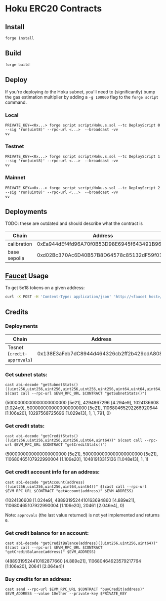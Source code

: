# Hoku ERC20 Contracts

## Install

```shell
forge install
```

## Build

```shell
forge build
```

## Deploy

If you're deploying _to_ the Hoku subnet, you'll need to (significantly) bump the gas estimation
multiplier by adding a `-g 100000` flag to the `forge script` command.

### Local

```shell
PRIVATE_KEY=<0x...> forge script script/Hoku.s.sol --tc DeployScript 0 --sig 'run(uint8)' --rpc-url <...>  --broadcast -vv
vv
```

### Testnet

```shell
PRIVATE_KEY=<0x...> forge script script/Hoku.s.sol --tc DeployScript 1 --sig 'run(uint8)' --rpc-url <...>  --broadcast -vv
vv
```

### Mainnet

```shell
PRIVATE_KEY=<0x...> forge script script/Hoku.s.sol --tc DeployScript 2 --sig 'run(uint8)' --rpc-url <...>  --broadcast -vv
vv
```

## Deployments

TODO: these are outdated and should describe what the contract is

| Chain        | Address                                    |
| ------------ | ------------------------------------------ |
| calibration  | 0xEa944dEf4fd96A70f0B53D98E6945f643491B960 |
| base sepolia | 0xd02Bc370Ac6D40B57B8D64578c85132dF59f0109 |

## [Faucet](https://github.com/hokunet/faucet) Usage

To get 5e18 tokens on a given address:

```sh
curl -X POST -H 'Content-Type: application/json' 'http://<faucet host>/send' --data-raw '{"address":"0xfoobar"}'
```

## Credits

### Deployments

| Chain                       | Address                                    |
| --------------------------- | ------------------------------------------ |
| Tesnet (`credit-approvals`) | 0x138E3aFeb7dC8944d464326cb2ff2b429cdA808b |

### Get subnet stats:

```solidity
cast abi-decode "getSubnetStats()((uint256,uint256,uint256,uint256,uint256,uint256,uint64,uint64,uint64,uint64))" $(cast call --rpc-url $EVM_RPC_URL $CONTRACT "getSubnetStats()")
```

(5000000000000000000000 [5e21], 4294967296 [4.294e9], 1024136608 [1.024e9], 5000000000000000000000
[5e21], 110680465292266920644 [1.106e20], 10297568725696 [1.029e13], 1, 1, 791, 0)

### Get credit stats:

```solidity
cast abi-decode "getCreditStats()((uint256,uint256,uint256,uint256,uint64,uint64))" $(cast call --rpc-url $EVM_RPC_URL $CONTRACT "getCreditStats()")
```

(5000000000000000000000 [5e21], 5000000000000000000000 [5e21], 110680465107922990004 [1.106e20],
10481913315136 [1.048e13], 1, 1)

### Get credit account info for an address:

```solidity
cast abi-decode "getAccount(address)((uint256,uint256,uint256,uint64,uint64))" $(cast call --rpc-url $EVM_RPC_URL $CONTRACT "getAccount(address)" $EVM_ADDRESS)
```

(1024136608 [1.024e9], 4889319524410163694860 [4.889e21], 110680465107922990004 [1.106e20], 20461
[2.046e4], 0)

Note: `approvals` (the last value returned) is not yet implemented and returns `0`.

### Get credit balance for an account:

```solidity
cast abi-decode "getCreditBalance(address)((uint256,uint256,uint64))" $(cast call --rpc-url $EVM_RPC_URL $CONTRACT "getCreditBalance(address)" $EVM_ADDRESS)
```

(4889319524410162877660 [4.889e21], 110680464923579217764 [1.106e20], 20641 [2.064e4])

### Buy credits for an address:

```solidity
cast send --rpc-url $EVM_RPC_URL $CONTRACT "buyCredit(address)" $EVM_ADDRESS --value 10ether --private-key $PRIVATE_KEY
```
